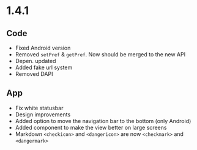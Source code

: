 # 1.4.1

## Code

- Fixed Android version
- Removed `setPref` & `getPref`. Now should be merged to the new API
- Depen. updated
- Added fake url system
- Removed DAPI

## App

- Fix white statusbar
- Design improvements
- Added option to move the navigation bar to the bottom (only Android)
- Added component to make the view better on large screens
- Markdown `<checkicon>` and `<dangericon>` are now `<checkmark>` and `<dangermark>`
